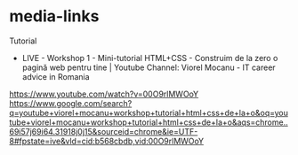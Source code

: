 # media-links

Tutorial 
- LIVE - Workshop 1 - Mini-tutorial HTML+CSS - Construim de la zero o pagină web pentru tine | Youtube Channel: Viorel Mocanu - IT career advice in Romania
  
https://www.youtube.com/watch?v=00O9rlMWOoY
https://www.google.com/search?q=youtube+viorel+mocanu+workshop+tutorial+html+css+de+la+o&oq=youtube+viorel+mocanu+workshop+tutorial+html+css+de+la+o&aqs=chrome..69i57j69i64.31918j0j15&sourceid=chrome&ie=UTF-8#fpstate=ive&vld=cid:b568cbdb,vid:00O9rlMWOoY
